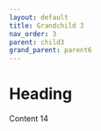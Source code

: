 ```yaml
---
layout: default
title: Grandchild 3
nav_order: 3
parent: child3
grand_parent: parent6
---
```


# Heading

Content 14